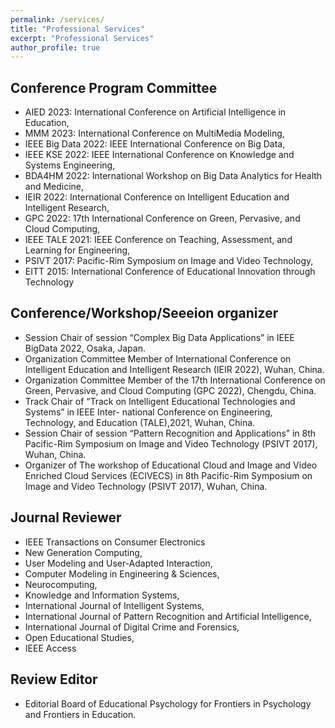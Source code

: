 ```yaml
---
permalink: /services/
title: "Professional Services"
excerpt: "Professional Services"
author_profile: true
---
```


## Conference Program Committee


- AIED 2023: International Conference on Artificial Intelligence in Education,
- MMM 2023: International Conference on MultiMedia Modeling,
- IEEE Big Data 2022: IEEE International Conference on Big Data,
- IEEE KSE 2022: IEEE International Conference on Knowledge and Systems Engineering, 
- BDA4HM 2022: International Workshop on Big Data Analytics for Health and Medicine, 
- IEIR 2022: International Conference on Intelligent Education and Intelligent Research,
- GPC 2022: 17th International Conference on Green, Pervasive, and Cloud Computing,
- IEEE TALE 2021: IEEE Conference on Teaching, Assessment, and Learning for Engineering, 
- PSIVT 2017: Pacific-Rim Symposium on Image and Video Technology,
- EITT 2015: International Conference of Educational Innovation through Technology

##  Conference/Workshop/Seeeion organizer

- Session Chair of session “Complex Big Data Applications” in IEEE BigData 2022, Osaka, Japan.
- Organization Committee Member of International Conference on Intelligent Education and Intelligent Research (IEIR 2022), Wuhan, China.
- Organization Committee Member of the 17th International Conference on Green, Pervasive, and Cloud Computing (GPC 2022), Chengdu, China.
- Track Chair of “Track on Intelligent Educational Technologies and Systems” in IEEE Inter- national Conference on Engineering, Technology, and Education (TALE),2021, Wuhan, China.
- Session Chair of session “Pattern Recognition and Applications” in 8th Pacific-Rim Symposium on Image and Video Technology (PSIVT 2017), Wuhan, China.
- Organizer of The workshop of Educational Cloud and Image and Video Enriched Cloud Services (ECIVECS) in 8th Pacific-Rim Symposium on Image and Video Technology (PSIVT 2017), Wuhan, China.

##  Journal Reviewer

- IEEE Transactions on Consumer Electronics
- New Generation Computing,
- User Modeling and User-Adapted Interaction,
- Computer Modeling in Engineering & Sciences,
- Neurocomputing,
- Knowledge and Information Systems,
- International Journal of Intelligent Systems,
- International Journal of Pattern Recognition and Artificial Intelligence, 
- International Journal of Digital Crime and Forensics,
- Open Educational Studies,
- IEEE Access

## Review Editor

- Editorial Board of Educational Psychology for Frontiers in Psychology and Frontiers in Education.

